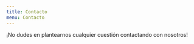 ```yaml
---
title: Contacto
menu: Contacto
---
```


¡No dudes en plantearnos cualquier cuestión contactando con nosotros!
